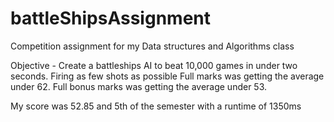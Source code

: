 # battleShipsAssignment
Competition assignment for my Data structures and Algorithms class

Objective - Create a battleships AI to beat 10,000 games in under two seconds. Firing as few shots as possible
Full marks was getting the average under 62. 
Full bonus marks was getting the average under 53. 

My score was 52.85 and 5th of the semester with a runtime of 1350ms
